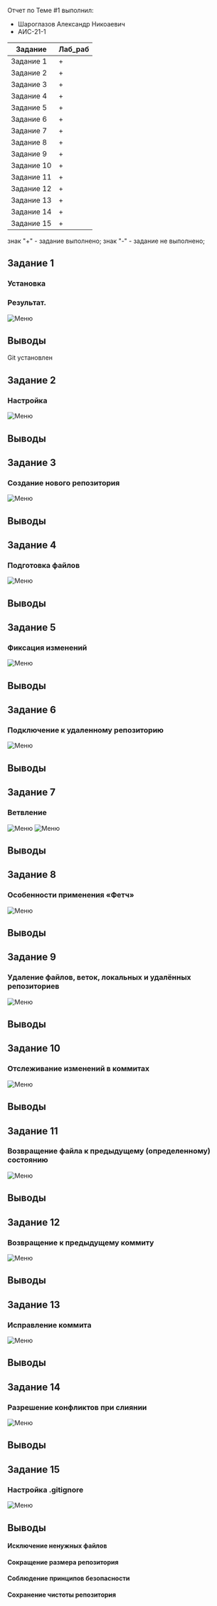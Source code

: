 Отчет по Теме #1 выполнил:
- Шароглазов Александр Никоаевич
- АИС-21-1

| Задание | Лаб_раб | 
| ------ | ------ | 
| Задание 1 | + |
| Задание 2 | + |
| Задание 3 | + |
| Задание 4 | + |
| Задание 5 | + |
| Задание 6 | + |
| Задание 7 | + |
| Задание 8 | + |
| Задание 9 | + |
| Задание 10 | + |
| Задание 11 | + |
| Задание 12 | + |
| Задание 13 | + |
| Задание 14 | + |
| Задание 15 | + |

знак "+" - задание выполнено; знак "-" - задание не выполнено;

## Задание 1
### Установка

### Результат.
![Меню](https://github.com/Ashlender/LPR/blob/lab_1/pic/01.png)
## Выводы
Git установлен

## Задание 2
### Настройка
![Меню](https://github.com/Ashlender/LPR/blob/lab_1/pic/02.jpg)

## Выводы

## Задание 3
### Создание нового репозитория
![Меню](https://github.com/Ashlender/LPR/blob/lab_1/pic/04.jpg)

## Выводы

## Задание 4
### Подготовка файлов
![Меню](https://github.com/Ashlender/LPR/blob/lab_1/pic/05.jpg)

## Выводы

## Задание 5
### Фиксация изменений
![Меню](https://github.com/Ashlender/LPR/blob/lab_1/pic/06.jpg)

## Выводы

## Задание 6
### Подключение к удаленному репозиторию
![Меню](https://github.com/Ashlender/LPR/blob/lab_1/pic/09.jpg)

## Выводы

## Задание 7
### Ветвление
![Меню](https://github.com/Ashlender/LPR/blob/lab_1/pic/15.jpg)
![Меню](https://github.com/Ashlender/LPR/blob/lab_1/pic/16.jpg)
## Выводы

## Задание 8
### Особенности применения «Фетч»
![Меню](https://github.com/Ashlender/LPR/blob/lab_1/pic/17.jpg)

## Выводы

## Задание 9
### Удаление файлов, веток, локальных и удалённых репозиториев
![Меню](https://github.com/Ashlender/LPR/blob/lab_1/pic/18.jpg)

## Выводы

## Задание 10
### Отслеживание изменений в коммитах
![Меню](https://github.com/Ashlender/LPR/blob/lab_1/pic/19.jpg)

## Выводы

## Задание 11
### Возвращение файла к предыдущему (определенному) состоянию
![Меню](https://github.com/Ashlender/LPR/blob/lab_1/pic/20.jpg)

## Выводы

## Задание 12
### Возвращение к предыдущему коммиту
![Меню]()

## Выводы

## Задание 13
### Исправление коммита
![Меню](https://github.com/Ashlender/LPR/blob/lab_1/pic/21.jpg)

## Выводы

## Задание 14
### Разрешение конфликтов при слиянии
![Меню](https://github.com/Ashlender/LPR/blob/lab_1/pic/22.jpg)

## Выводы

  
## Задание 15
### Настройка .gitignore
![Меню](https://github.com/Ashlender/LPR/blob/lab_1/pic/23.png)
## Выводы

#### Исключение ненужных файлов
#### Сокращение размера репозитория
#### Соблюдение принципов безопасности
#### Сохранение чистоты репозитория
